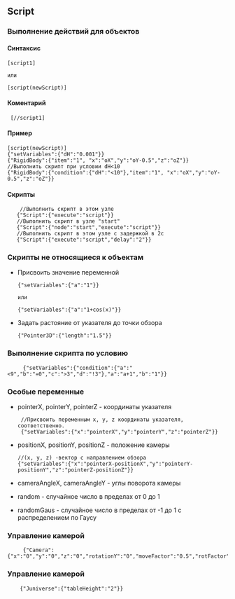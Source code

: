 ## Script

### Выполнение действий для объектов

#### Cинтаксис

    [script1]
    
    или
    
    [script(newScript)]
    
    
    
#### Коментарий

     [//script1]
   
#### Пример

    [script(newScript)]
    {"setVariables":{"dH":"0.001"}}
    {"RigidBody":{"item":"1", "x":"oX","y":"oY-0.5","z":"oZ"}}
    //Выполнить скрипт при условии dH<10
    {"RigidBody":{"condition":{"dH":"<10"},"item":"1", "x":"oX","y":"oY-0.5","z":"oZ"}}
    
#### Скрипты
        //Выполнить скрипт в этом узле
       {"Script":{"execute":"script"}}
       //Выполнить скрипт в узле "start"
       {"Script":{"node":"start","execute":"script"}}
       //Выполнить скрипт в этом узле с задержкой в 2с
       {"Script":{"execute":"script","delay":"2"}}
    

### Скрипты не относящиеся к объектам

* Присвоить значение переменной

      {"setVariables":{"a":"1"}}
      
      или
      
      {"setVariables":{"a":"1+cos(x)"}}

* Задать растояние от указателя до точки обзора
  
      {"Pointer3D":{"length":"1.5"}}
      
 ### Выполнение скрипта по условию    
 
         {"setVariables":{"condition":{"a":"<9","b":"=0","c":">3","d":"!3"},"a":"a+1","b":"1"}}
 
  ### Особые переменные
  
  * pointerX, pointerY, pointerZ - координаты указателя
   
         //Присвоить переменным x, y, z координаты указателя, соответственно. 
         {"setVariables":{"x":"pointerX","y":"pointerY","z":"pointerZ"}}  
       
 * positionX, positionY, positionZ - положение камеры
 
       //(x, y, z) -вектор с направлением обзора 
       {"setVariables":{"x":"pointerX-positionX","y":"pointerY-positionY","z":"pointerZ-positionZ"}}  
    
  * cameraAngleX, cameraAngleY - углы поворота камеры
  
  
  * random - случайное число в пределах от 0 до 1
  
  * randomGaus - случайное число в пределах от -1 до 1 с распределением по Гаусу
  
  ### Управление камерой
  
         {"Camera":{"x":"0","y":"0","z":"0","rotationY":"0","moveFactor":"0.5","rotFactor":"0.5","zoom":"1.0"}}
         
### Управление камерой
        {"Juniverse":{"tableHeight":"2"}}
        
         
      
